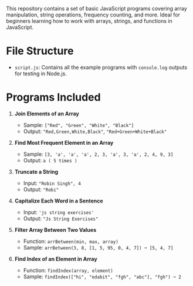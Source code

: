 This repository contains a set of basic JavaScript programs covering array manipulation, string operations, frequency counting, and more. Ideal for beginners learning how to work with arrays, strings, and functions in JavaScript.

# File Structure

- `script.js`: Contains all the example programs with `console.log` outputs for testing in Node.js.

# Programs Included

1. **Join Elements of an Array**
   - Sample: `["Red", "Green", "White", "Black"]`
   - Output: `"Red,Green,White,Black"`, `"Red+Green+White+Black"`

2. **Find Most Frequent Element in an Array**
   - Sample: `[3, 'a', 'a', 'a', 2, 3, 'a', 3, 'a', 2, 4, 9, 3]`
   - Output: `a ( 5 times )`

3. **Truncate a String**
   - Input: `"Robin Singh", 4`
   - Output: `"Robi"`

4. **Capitalize Each Word in a Sentence**
   - Input: `'js string exercises'`
   - Output: `"Js String Exercises"`

5. **Filter Array Between Two Values**
   - Function: `arrBetween(min, max, array)`
   - Sample: `arrBetween(3, 8, [1, 5, 95, 0, 4, 7]) ➞ [5, 4, 7]`

6. **Find Index of an Element in Array**
   - Function: `findIndex(array, element)`
   - Sample: `findIndex(["hi", "edabit", "fgh", "abc"], "fgh") ➞ 2`
